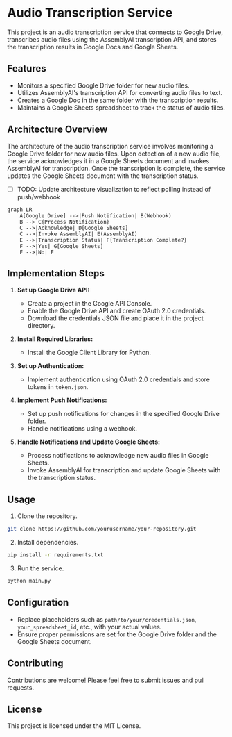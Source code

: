 # Audio Transcription Service

This project is an audio transcription service that connects to Google Drive, transcribes audio files using the AssemblyAI transcription API, and stores the transcription results in Google Docs and Google Sheets.

## Features

- Monitors a specified Google Drive folder for new audio files.
- Utilizes AssemblyAI's transcription API for converting audio files to text.
- Creates a Google Doc in the same folder with the transcription results.
- Maintains a Google Sheets spreadsheet to track the status of audio files.

## Architecture Overview

The architecture of the audio transcription service involves monitoring a Google Drive folder for new audio files. Upon detection of a new audio file, the service acknowledges it in a Google Sheets document and invokes AssemblyAI for transcription. Once the transcription is complete, the service updates the Google Sheets document with the transcription status.

- [ ] TODO: Update architecture visualization to reflect polling instead of push/webhook

```mermaid
graph LR
    A[Google Drive] -->|Push Notification| B(Webhook)
    B --> C{Process Notification}
    C -->|Acknowledge| D[Google Sheets]
    C -->|Invoke AssemblyAI| E(AssemblyAI)
    E -->|Transcription Status| F{Transcription Complete?}
    F -->|Yes| G[Google Sheets]
    F -->|No| E
```

## Implementation Steps

1. **Set up Google Drive API:**
   - Create a project in the Google API Console.
   - Enable the Google Drive API and create OAuth 2.0 credentials.
   - Download the credentials JSON file and place it in the project directory.

2. **Install Required Libraries:**
   - Install the Google Client Library for Python.

3. **Set up Authentication:**
   - Implement authentication using OAuth 2.0 credentials and store tokens in `token.json`.

4. **Implement Push Notifications:**
   - Set up push notifications for changes in the specified Google Drive folder.
   - Handle notifications using a webhook.

5. **Handle Notifications and Update Google Sheets:**
   - Process notifications to acknowledge new audio files in Google Sheets.
   - Invoke AssemblyAI for transcription and update Google Sheets with the transcription status.

## Usage

1. Clone the repository.
```bash
git clone https://github.com/yourusername/your-repository.git
```

2. Install dependencies.
```bash
pip install -r requirements.txt
```

3. Run the service.
```bash
python main.py
```

## Configuration

- Replace placeholders such as `path/to/your/credentials.json`, `your_spreadsheet_id`, etc., with your actual values.
- Ensure proper permissions are set for the Google Drive folder and the Google Sheets document.

## Contributing

Contributions are welcome! Please feel free to submit issues and pull requests.

## License

This project is licensed under the MIT License.
